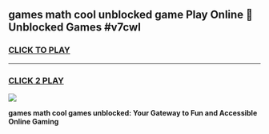 
## games math cool unblocked game Play Online 👋 Unblocked Games #v7cwl
<h3>
<a href="https://premium.freeplayer.one?title=games_math_cool&ref=21F">CLICK TO PLAY</a></h3>
<hr>

<h3>
<a href="https://premium.freeplayer.one?title=games_math_cool&ref=21F">CLICK 2 PLAY</a>
  
</h3>

<a href="https://premium.freeplayer.one?title=games_math_cool&ref=21F/"><img src="https://clearcache.store/games.png"></a>


**games math cool games unblocked: Your Gateway to Fun and Accessible Online Gaming**
